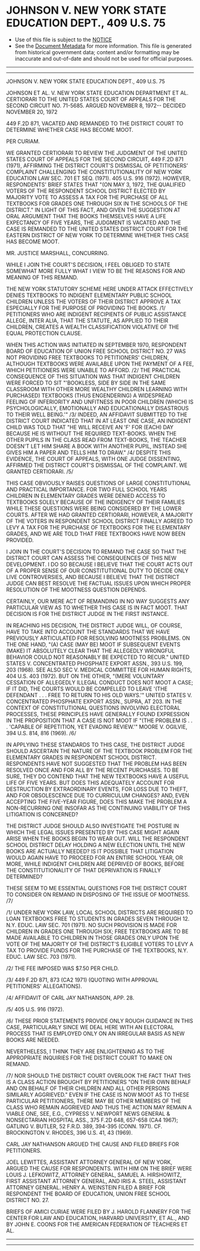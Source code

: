 ---
---

# JOHNSON V. NEW YORK STATE EDUCATION DEPT., 409 U.S. 75

* Use of this file is subject to the [NOTICE](https://github.com/publicdocs/notice/blob/master/NOTICE)
* See the [Document Metadata](../../../) for more information.
  This file is generated from historical government data; content and/or formatting may be inaccurate and out-of-date and should not be used for official purposes.

----------
----------

JOHNSON V. NEW YORK STATE EDUCATION DEPT., 409 U.S. 75

JOHNSON ET AL. V. NEW YORK STATE EDUCATION DEPARTMENT ET AL. CERTIORARI TO THE UNITED STATES COURT OF APPEALS FOR THE SECOND CIRCUIT NO. 71-5685.  ARGUED NOVEMBER 8, 1972-- DECIDED NOVEMBER 20, 1972

449 F.2D 871, VACATED AND REMANDED TO THE DISTRICT COURT TO DETERMINE WHETHER CASE HAS BECOME MOOT.

PER CURIAM.

WE GRANTED CERTIORARI TO REVIEW THE JUDGMENT OF THE UNITED STATES COURT OF APPEALS FOR THE SECOND CIRCUIT, 449 F.2D 871 (1971), AFFIRMING THE DISTRICT COURT'S DISMISSAL OF PETITIONERS' COMPLAINT CHALLENGING THE CONSTITUTIONALITY OF NEW YORK EDUCATION LAW SEC. 701 ET SEQ. (1971).  405 U.S. 916 (1972).  HOWEVER, RESPONDENTS' BRIEF STATES THAT "(ON MAY 3, 1972, THE QUALIFIED VOTERS OF THE RESPONDENT SCHOOL DISTRICT ELECTED BY MAJORITY VOTE TO ASSESS A TAX FOR THE PURCHASE OF ALL TEXTBOOKS FOR GRADES ONE THROUGH SIX IN THE SCHOOLS OF THE DISTRICT."  IN LIGHT OF THIS FACT, AND GIVEN THE SUGGESTION AT ORAL ARGUMENT THAT THE BOOKS THEMSELVES HAVE A LIFE EXPECTANCY OF FIVE YEARS, THE JUDGMENT IS VACATED AND THE CASE IS REMANDED TO THE UNITED STATES DISTRICT COURT FOR THE EASTERN DISTRICT OF NEW YORK TO DETERMINE WHETHER THIS CASE HAS BECOME MOOT.

MR. JUSTICE MARSHALL, CONCURRING.

WHILE I JOIN THE COURT'S DECISION, I FEEL OBLIGED TO STATE SOMEWHAT MORE FULLY WHAT I VIEW TO BE THE REASONS FOR AND MEANING OF THIS REMAND.

THE NEW YORK STATUTORY SCHEME HERE UNDER ATTACK EFFECTIVELY DENIES TEXTBOOKS TO INDIGENT ELEMENTARY PUBLIC SCHOOL CHILDREN UNLESS THE VOTERS OF THEIR DISTRICT APPROVE A TAX ESPECIALLY FOR THE PURPOSE OF PROVIDING THE BOOKS.  /1/  PETITIONERS WHO ARE INDIGENT RECIPIENTS OF PUBLIC ASSISTANCE ALLEGE, INTER ALIA, THAT THE STATUTE, AS APPLIED TO THEIR CHILDREN, CREATES A WEALTH CLASSIFICATION VIOLATIVE OF THE EQUAL PROTECTION CLAUSE.

WHEN THIS ACTION WAS INITIATED IN SEPTEMBER 1970, RESPONDENT BOARD OF EDUCATION OF UNION FREE SCHOOL DISTRICT NO. 27 WAS NOT PROVIDING FREE TEXTBOOKS TO PETITIONERS' CHILDREN, ALTHOUGH TEXTBOOKS WERE AVAILABLE UPON THE PAYMENT OF A FEE, WHICH PETITIONERS WERE UNABLE TO AFFORD.  /2/  THE PRACTICAL CONSEQUENCE OF THIS SITUATION WAS THAT INDIGENT CHILDREN WERE FORCED TO SIT "'BOOKLESS, SIDE BY SIDE IN THE SAME CLASSROOM WITH OTHER MORE WEALTHY CHILDREN LEARNING WITH PURCHASED) TEXTBOOKS (THUS ENGENDERING) A WIDESPREAD FEELING OF INFERIORITY AND UNFITNESS IN POOR CHILDREN (WHICH) IS PSYCHOLOGICALLY, EMOTIONALLY AND EDUCATIONALLY DISASTROUS TO THEIR WELL BEING.'"  /3/ INDEED, AN AFFIDAVIT SUBMITTED TO THE DISTRICT COURT INDICATED THAT IN AT LEAST ONE CASE, AN INDIGENT CHILD WAS TOLD THAT "HE WILL RECEIVE AN 'F' FOR (EACH) DAY BECAUSE HE IS WITHOUT THE REQUIRED TEXT-BOOKS.  WHEN THE OTHER PUPILS IN THE CLASS READ FROM TEXT-BOOKS, THE TEACHER DOESN'T LET HIM SHARE A BOOK WITH ANOTHER PUPIL, INSTEAD SHE GIVES HIM A PAPER AND TELLS HIM TO DRAW."  /4/  DESPITE THIS EVIDENCE, THE COURT OF APPEALS, WITH ONE JUDGE DISSENTING, AFFIRMED THE DISTRICT COURT'S DISMISSAL OF THE COMPLAINT.  WE GRANTED CERTIORARI.  /5/

THIS CASE OBVIOUSLY RAISES QUESTIONS OF LARGE CONSTITUTIONAL AND PRACTICAL IMPORTANCE.  FOR TWO FULL SCHOOL YEARS CHILDREN IN ELEMENTARY GRADES WERE DENIED ACCESS TO TEXTBOOKS SOLELY BECAUSE OF THE INDIGENCY OF THEIR FAMILIES WHILE THESE QUESTIONS WERE BEING CONSIDERED BY THE LOWER COURTS.  AFTER WE HAD GRANTED CERTIORARI, HOWEVER, A MAJORITY OF THE VOTERS IN RESPONDENT SCHOOL DISTRICT FINALLY AGREED TO LEVY A TAX FOR THE PURCHASE OF TEXTBOOKS FOR THE ELEMENTARY GRADES, AND WE ARE TOLD THAT FREE TEXTBOOKS HAVE NOW BEEN PROVIDED.

I JOIN IN THE COURT'S DECISION TO REMAND THE CASE SO THAT THE DISTRICT COURT CAN ASSESS THE CONSEQUENCES OF THIS NEW DEVELOPMENT.  I DO SO BECAUSE I BELIEVE THAT THE COURT ACTS OUT OF A PROPER SENSE OF OUR CONSTITUTIONAL DUTY TO DECIDE ONLY LIVE CONTROVERSIES, AND BECAUSE I BELIEVE THAT THE DISTRICT JUDGE CAN BEST RESOLVE THE FACTUAL ISSUES UPON WHICH PROPER RESOLUTION OF THE MOOTNESS QUESTION DEPENDS.

CERTAINLY, OUR MERE ACT OF REMANDING IN NO WAY SUGGESTS ANY PARTICULAR VIEW AS TO WHETHER THIS CASE IS IN FACT MOOT.  THAT DECISION IS FOR THE DISTRICT JUDGE IN THE FIRST INSTANCE.

IN REACHING HIS DECISION, THE DISTRICT JUDGE WILL, OF COURSE, HAVE TO TAKE INTO ACCOUNT THE STANDARDS THAT WE HAVE PREVIOUSLY ARTICULATED FOR RESOLVING MOOTNESS PROBLEMS.  ON THE ONE HAND, "(A) CASE (MAY BE) MOOT IF SUBSEQUENT EVENTS (MAKE) IT ABSOLUTELY CLEAR THAT THE ALLEGEDLY WRONGFUL BEHAVIOR COULD NOT REASONABLY BE EXPECTED TO RECUR."  UNITED STATES V. CONCENTRATED PHOSPHATE EXPORT ASSN., 393 U.S. 199, 203 (1968).  SEE ALSO SEC V. MEDICAL COMMITTEE FOR HUMAN RIGHTS, 404 U.S. 403 (1972).  BUT ON THE OTHER, "(MERE VOLUNTARY CESSATION OF ALLEGEDLY ILLEGAL CONDUCT DOES NOT MOOT A CASE; IF IT DID, THE COURTS WOULD BE COMPELLED TO LEAVE '(THE DEFENDANT . . . FREE TO RETURN TO HIS OLD WAYS.'"  UNITED STATES V. CONCENTRATED PHOSPHATE EXPORT ASSN., SUPRA, AT 203.  IN THE CONTEXT OF CONSTITUTIONAL QUESTIONS INVOLVING ELECTORAL PROCESSES, THESE PRINCIPLES HAVE GENERALLY FOUND EXPRESSION IN THE PROPOSITION THAT A CASE IS NOT MOOT IF "(THE PROBLEM IS . . . 'CAPABLE OF REPETITION, YET EVADING REVIEW.'"  MOORE V. OGILVIE, 394 U.S. 814, 816 (1969).  /6/

IN APPLYING THESE STANDARDS TO THIS CASE, THE DISTRICT JUDGE SHOULD ASCERTAIN THE NATURE OF THE TEXTBOOK PROBLEM FOR THE ELEMENTARY GRADES IN RESPONDENT SCHOOL DISTRICT.  RESPONDENTS HAVE NOT SUGGESTED THAT THE PROBLEM HAS BEEN RESOLVED ONCE AND FOR ALL BY THE RECENT PURCHASES.  TO BE SURE, THEY DO CONTEND THAT THE NEW TEXTBOOKS HAVE A USEFUL LIFE OF FIVE YEARS.  BUT DOES THIS ADEQUATELY ACCOUNT FOR DESTRUCTION BY EXTRAORDINARY EVENTS, FOR LOSS DUE TO THEFT, AND FOR OBSOLESCENCE DUE TO CURRICULUM CHANGES?  AND, EVEN ACCEPTING THE FIVE-YEAR FIGURE, DOES THIS MAKE THE PROBLEM A NON-RECURRING ONE INSOFAR AS THE CONTINUING VIABILITY OF THIS LITIGATION IS CONCERNED?

THE DISTRICT JUDGE SHOULD ALSO INVESTIGATE THE POSTURE IN WHICH THE LEGAL ISSUES PRESENTED BY THIS CASE MIGHT AGAIN ARISE WHEN THE BOOKS BEGIN TO WEAR OUT.  WILL THE RESPONDENT SCHOOL DISTRICT DELAY HOLDING A NEW ELECTION UNTIL THE NEW BOOKS ARE ACTUALLY NEEDED?  IS IT POSSIBLE THAT LITIGATION WOULD AGAIN HAVE TO PROCEED FOR AN ENTIRE SCHOOL YEAR, OR MORE, WHILE INDIGENT CHILDREN ARE DEPRIVED OF BOOKS, BEFORE THE CONSTITUTIONALITY OF THAT DEPRIVATION IS FINALLY DETERMINED?

THESE SEEM TO ME ESSENTIAL QUESTIONS FOR THE DISTRICT COURT TO CONSIDER ON REMAND IN DISPOSING OF THE ISSUE OF MOOTNESS.  /7/

/1/  UNDER NEW YORK LAW, LOCAL SCHOOL DISTRICTS ARE REQUIRED TO LOAN TEXTBOOKS FREE TO STUDENTS IN GRADES SEVEN THROUGH 12.  N.Y. EDUC.  LAW SEC. 701 (1971).  NO SUCH PROVISION IS MADE FOR CHILDREN IN GRADES ONE THROUGH SIX; FREE TEXTBOOKS ARE TO BE MADE AVAILABLE TO CHILDREN IN THOSE GRADES ONLY UPON THE VOTE OF THE MAJORITY OF THE DISTRICT'S ELIGIBLE VOTERS TO LEVY A TAX TO PROVIDE FUNDS FOR THE PURCHASE OF THE TEXTBOOKS, N.Y. EDUC.  LAW SEC. 703 (1971).

/2/  THE FEE IMPOSED WAS $7.50 PER CHILD.

/3/  449 F.2D 871, 873 (CA2 1971) (QUOTING WITH APPROVAL PETITIONERS' ALLEGATIONS).

/4/  AFFIDAVIT OF CARL JAY NATHANSON, APP. 28.

/5/  405 U.S. 916 (1972).

/6/  THESE PRIOR STATEMENTS PROVIDE ONLY ROUGH GUIDANCE IN THIS CASE, PARTICULARLY SINCE WE DEAL HERE WITH AN ELECTORAL PROCESS THAT IS EMPLOYED ONLY ON AN IRREGULAR BASIS AS NEW BOOKS ARE NEEDED.

NEVERTHELESS, I THINK THEY ARE ENLIGHTENING AS TO THE APPROPRIATE INQUIRIES FOR THE DISTRICT COURT TO MAKE ON REMAND.

/7/  NOR SHOULD THE DISTRICT COURT OVERLOOK THE FACT THAT THIS IS A CLASS ACTION BROUGHT BY PETITIONERS "ON THEIR OWN BEHALF AND ON BEHALF OF THEIR CHILDREN AND ALL OTHER PERSONS SIMILARLY AGGRIEVED."  EVEN IF THE CASE IS NOW MOOT AS TO THESE PARTICULAR PETITIONERS, THERE MAY BE OTHER MEMBERS OF THE CLASS WHO REMAIN AGGRIEVED AND THUS THE ACTION MAY REMAIN A VIABLE ONE, SEE, E.G., CYPRESS V. NEWPORT NEWS GENERAL & NONSECTARIAN HOSPITAL ASS., 375 F.2D 648, 657-658 (CA4 1967); GATLING V. BUTLER, 52 F.R.D. 389, 394-395 (CONN. 1971).  CF. BROCKINGTON V. RHODES, 396 U.S. 41, 43 (1969).

CARL JAY NATHANSON ARGUED THE CAUSE AND FILED BRIEFS FOR PETITIONERS.

JOEL LEWITTES, ASSISTANT ATTORNEY GENERAL OF NEW YORK, ARGUED THE CAUSE FOR RESPONDENTS.  WITH HIM ON THE BRIEF WERE LOUIS J. LEFKOWITZ, ATTORNEY GENERAL, SAMUEL A. HIRSHOWITZ, FIRST ASSISTANT ATTORNEY GENERAL, AND IRIS A. STEEL, ASSISTANT ATTORNEY GENERAL.  HENRY A. WEINSTEIN FILED A BRIEF FOR RESPONDENT THE BOARD OF EDUCATION, UNION FREE SCHOOL DISTRICT NO. 27.

BRIEFS OF AMICI CURIAE WERE FILED BY J. HAROLD FLANNERY FOR THE CENTER FOR LAW AND EDUCATION, HARVARD UNIVERSITY, ET AL., AND BY JOHN E. COONS FOR THE AMERICAN FEDERATION OF TEACHERS ET AL.


----------
----------

